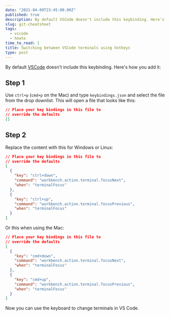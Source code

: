 ```yaml
---
date: "2021-04-09T23:45:00.00Z"
published: true
description: By default VSCode doesn't include this keybinding. Here's how you add it.
slug: git-cheatsheet
tags:
  - vscode
  - howto
time_to_read: 1
title: Switching between VSCode terminals using hotkeys
type: post
---
```


By default [VSCode](https://code.visualstudio.com/) doesn't include this keybinding. Here's how you add it:

## Step 1

Use `ctrl+p` (`cmd+p` on the Mac) and type `keybindings.json` and select the file from the drop downlist. This will open a file that looks like this:

```json
// Place your key bindings in this file to
// override the defaults
[]
```

## Step 2

Replace the content with this for Windows or Linux:

```json
// Place your key bindings in this file to
// override the defaults
[
  {
    "key": "ctrl+down",
    "command": "workbench.action.terminal.focusNext",
    "when": "terminalFocus"
  },
  {
    "key": "ctrl+up",
    "command": "workbench.action.terminal.focusPrevious",
    "when": "terminalFocus"
  }
]
```

Or this when using the Mac:

```json
// Place your key bindings in this file to
// override the defaults
[
  {
    "key": "cmd+down",
    "command": "workbench.action.terminal.focusNext",
    "when": "terminalFocus"
  },
  {
    "key": "cmd+up",
    "command": "workbench.action.terminal.focusPrevious",
    "when": "terminalFocus"
  }
]
```

Now you can use the keyboard to change terminals in VS Code.
